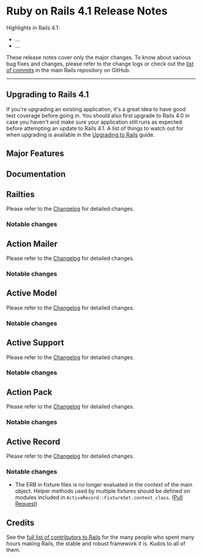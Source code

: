 Ruby on Rails 4.1 Release Notes
===============================

Highlights in Rails 4.1:

* ...
* ...

These release notes cover only the major changes. To know about various bug
fixes and changes, please refer to the change logs or check out the
[list of commits](https://github.com/rails/rails/commits/master) in the main
Rails repository on GitHub.

--------------------------------------------------------------------------------

Upgrading to Rails 4.1
----------------------

If you're upgrading an existing application, it's a great idea to have good test
coverage before going in. You should also first upgrade to Rails 4.0 in case you
haven't and make sure your application still runs as expected before attempting
an update to Rails 4.1. A list of things to watch out for when upgrading is
available in the
[Upgrading to Rails](upgrading_ruby_on_rails.html#upgrading-from-rails-4-0-to-rails-4-1)
guide.


Major Features
--------------


Documentation
-------------


Railties
--------

Please refer to the
[Changelog](https://github.com/rails/rails/blob/4-1-stable/railties/CHANGELOG.md)
for detailed changes.

### Notable changes


Action Mailer
-------------

Please refer to the
[Changelog](https://github.com/rails/rails/blob/4-1-stable/actionmailer/CHANGELOG.md)
for detailed changes.

### Notable changes


Active Model
------------

Please refer to the
[Changelog](https://github.com/rails/rails/blob/4-1-stable/activemodel/CHANGELOG.md)
for detailed changes.

### Notable changes


Active Support
--------------

Please refer to the
[Changelog](https://github.com/rails/rails/blob/4-1-stable/activesupport/CHANGELOG.md)
for detailed changes.

### Notable changes


Action Pack
-----------

Please refer to the
[Changelog](https://github.com/rails/rails/blob/4-1-stable/actionpack/CHANGELOG.md)
for detailed changes.

### Notable changes


Active Record
-------------

Please refer to the
[Changelog](https://github.com/rails/rails/blob/4-1-stable/activerecord/CHANGELOG.md)
for detailed changes.

### Notable changes


* The ERB in fixture files is no longer evaluated in the context of the main
  object. Helper methods used by multiple fixtures should be defined on modules
  included in `ActiveRecord::FixtureSet.context_class`. ([Pull Request](https://github.com/rails/rails/pull/13022))

Credits
-------

See the
[full list of contributors to Rails](http://contributors.rubyonrails.org/) for
the many people who spent many hours making Rails, the stable and robust
framework it is. Kudos to all of them.
